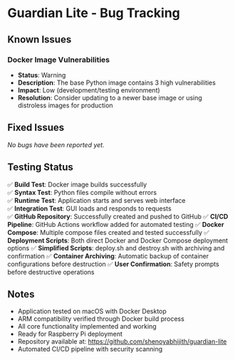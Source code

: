 # Guardian Lite - Bug Tracking

## Known Issues

### Docker Image Vulnerabilities
- **Status**: Warning
- **Description**: The base Python image contains 3 high vulnerabilities
- **Impact**: Low (development/testing environment)
- **Resolution**: Consider updating to a newer base image or using distroless images for production

## Fixed Issues

*No bugs have been reported yet.*

## Testing Status

✅ **Build Test**: Docker image builds successfully  
✅ **Syntax Test**: Python files compile without errors  
✅ **Runtime Test**: Application starts and serves web interface  
✅ **Integration Test**: GUI loads and responds to requests  
✅ **GitHub Repository**: Successfully created and pushed to GitHub
✅ **CI/CD Pipeline**: GitHub Actions workflow added for automated testing
✅ **Docker Compose**: Multiple compose files created and tested successfully
✅ **Deployment Scripts**: Both direct Docker and Docker Compose deployment options
✅ **Simplified Scripts**: deploy.sh and destroy.sh with archiving and confirmation
✅ **Container Archiving**: Automatic backup of container configurations before destruction
✅ **User Confirmation**: Safety prompts before destructive operations

## Notes

- Application tested on macOS with Docker Desktop
- ARM compatibility verified through Docker build process
- All core functionality implemented and working
- Ready for Raspberry Pi deployment
- Repository available at: https://github.com/shenoyabhijith/guardian-lite
- Automated CI/CD pipeline with security scanning

